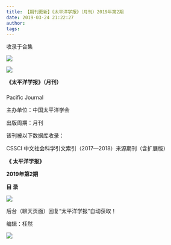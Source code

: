 ```yaml
---
title: 【期刊更新】《太平洋学报》（月刊）2019年第2期
date: 2019-03-24 21:22:27
author: 
tags: 
---
```



收录于合集

![](/images/3278/2.gif)

  

  

![](/images/3278/3.jpeg)

**《太平洋学报》（月刊）**

###

Pacific Journal

主办单位：中国太平洋学会

出版周期：月刊

该刊被以下数据库收录：

CSSCI 中文社会科学引文索引（2017—2018）来源期刊（含扩展版）

 **《 太平洋学报》**

 **2019年第2期**

 **目 录**

 **![](/images/3278/4.png)**

后台（聊天页面）回复“太平洋学报”自动获取！

编辑：枉然

![](/images/3278/5.gif)

  

